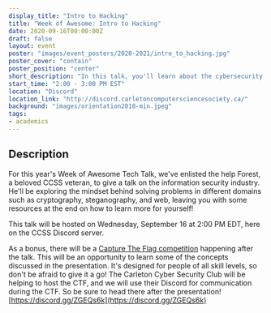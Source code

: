```yaml
---
display_title: "Intro to Hacking"
title: "Week of Awesome: Intro to Hacking"
date: 2020-09-16T00:00:00Z
draft: false
layout: event
poster: "images/event_posters/2020-2021/intro_to_hacking.jpg"
poster_cover: "contain"
poster_position: "center"
short_description: "In this talk, you'll learn about the cybersecurity industry, the world of cyber attacks, and how you can get involved."
start_time: "2:00 - 3:00 PM EST"
location: "Discord"
location_link: "http://discord.carletoncomputersciencesociety.ca/"
background: "images/orientation2018-min.jpeg"
tags:
- academics
---
```


## Description

For this year's Week of Awesome Tech Talk, we've enlisted the help Forest, a beloved CCSS veteran, to give a talk on the information security industry. He'll be exploring the mindset behind solving problems in different domains such as cryptography, steganography, and web, leaving you with some resources at the end on how to learn more for yourself! 

This talk will be hosted on Wednesday, September 16 at 2:00 PM EDT, here on the CCSS Discord server.

As a bonus, there will be a [Capture The Flag competition](https://ccss.carleton.ca/events/2020-2021/academic/2020-09-16-capture-the-flag-challenge/) happening after the talk. This will be an opportunity to learn some of the concepts discussed in the presentation. It's designed for people of all skill levels, so don't be afraid to give it a go! The Carleton Cyber Security Club will be helping to host the CTF, and we will use their Discord for communication during the CTF. So be sure to head there after the presentation! [https://discord.gg/ZGEQs6k](https://discord.gg/ZGEQs6k)

